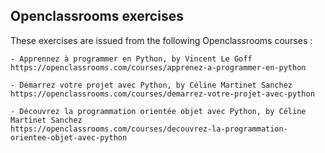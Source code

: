 ## Openclassrooms exercises

These exercises are issued from the following Openclassrooms courses :

	- Apprennez à programmer en Python, by Vincent Le Goff
	https://openclassrooms.com/courses/apprenez-a-programmer-en-python

	- Démarrez votre projet avec Python, by Céline Martinet Sanchez
	https://openclassrooms.com/courses/demarrez-votre-projet-avec-python
	
	- Découvrez la programmation orientée objet avec Python, by Céline Martinet Sanchez
	https://openclassrooms.com/courses/decouvrez-la-programmation-orientee-objet-avec-python
